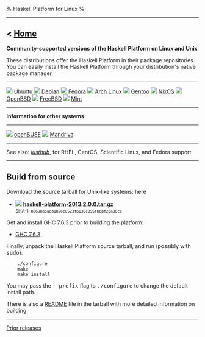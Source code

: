 % Haskell Platform for Linux
%

-------------------------------
< [Home]
-------------------------------

[Home]: index.html

**Community-supported versions of the Haskell Platform on Linux and Unix**

These distributions offer the Haskell Platform in their package repositories.
You can easily install the Haskell Platform through your distribution's native
package manager.

---------                           ---------                           ---------
![](icons/ubuntu.png) [Ubuntu]      ![](icons/debian.png) [Debian]      ![](icons/fedora.png) [Fedora]
![](icons/arch.png) [Arch Linux]    ![](icons/gentoo.png) [Gentoo]      ![](icons/nixos.png) [NixOS]
![](icons/openbsd.png) [OpenBSD]    ![](icons/freebsd.png) [FreeBSD]    ![](icons/mint.png) [Mint]
---------                           ---------                           ---------

[Ubuntu]: http://packages.ubuntu.com/haskell-platform
[Debian]: http://packages.debian.org/haskell-platform
[Fedora]: https://apps.fedoraproject.org/packages/haskell-platform
[Arch Linux]: http://www.archlinux.org/packages/extra/i686/haskell-platform/
[Gentoo]: http://www.haskell.org/haskellwiki/Gentoo/HaskellPlatform
[NixOS]: http://hydra.nixos.org/job/nixpkgs/trunk/haskellPlatform
[OpenBSD]: http://openports.se/meta/haskell-platform
[FreeBSD]: http://www.freshports.org/devel/hs-haskell-platform/
[Mint]: http://community.linuxmint.com/software/view/haskell-platform

**Information for other systems**

---------                             ---------
![](icons/opensuse.png) [openSUSE]    ![](icons/mandriva.png) [Mandriva]
---------                             ---------

See also: *[justhub]*, for RHEL, CentOS, Scientific Linux, and Fedora support

[Jaunty]: http://sitr.us/2009/07/02/how-to-install-haskell-platform-on-ubuntu-jaunty.html
[Karmic]: http://davidsiegel.org/haskell-platform-in-karmic-koala/
[Lucid]: https://launchpad.net/~justinbogner/+archive/haskell-platform
[openSUSE]: https://build.opensuse.org/project/show?project=devel:languages:haskell
[Mandriva]: http://wiki.mandriva.com/en/Development/Tasks/Packaging/Policies/Haskell
[justhub]: http://justhub.org/

----

## Build from source ##

Download the source tarball for Unix-like systems: here

 * ![](icons/source.png)
**<a href="download/2013.2.0.0/haskell-platform-2013.2.0.0.tar.gz" onClick="javascript: pageTracker._trackPageview('/downloads/source'); ">haskell-platform-2013.2.0.0.tar.gz</a>**  \
<small>SHA-1: `8669bb5add1826c0523fb130c095fb8bf23a30ce`</small>

Get and install GHC 7.6.3 prior to building the platform:

 * [GHC 7.6.3](http://www.haskell.org/ghc/download_ghc_7_6_3)

Finally, unpack the Haskell Platform source tarball, and run (possibly with <tt>sudo</tt>):

        ./configure
        make
        make install

  You may pass the <tt>--prefix</tt> flag to <tt>./configure</tt> to change the default install path.

There is also a [README] file in the tarball with more detailed information on building.

[README]: https://github.com/haskell/haskell-platform/blob/master/src/generic/tarball/README

<!--
**Build from cabal**

If you already have a reasonable Haskell development environment with
GHC 7.0.2 or later and cabal-install, you can build the platform from the Cabal
package alone.

![](icons/cabal.png)
<a href="2010.2.0.0/cabal/haskell-platform-2010.2.0.0.tar.gz" onClick="javascript: pageTracker._trackPageview('/downloads/cabal'); ">Haskell Platform Cabal Package</a>

To install, unpack the cabal tarball, and run:

        cabal install
 -->

--------

[Prior releases](prior.html)

